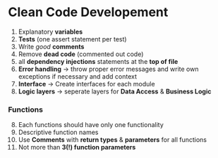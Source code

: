 # Clean Code Developement 

1. Explanatory **variables**
2. **Tests** (one assert statement per test)
3. Write *good* **comments**
4. Remove **dead code** (commented out code) 
5. all **dependency injections** statements at the **top of file**
6. **Error handling** &rarr; throw proper error messages and write own exceptions if necessary and add context
7. **Interface** &rarr; Create interfaces for each module 
8. **Logic layers** &rarr; seperate layers for **Data Access** & **Business Logic**
   
### Functions
8. Each functions should have only one functionality
9. Descriptive function names
10. Use **Comments** with **return types** & **parameters** for all functions
11. Not more than **3(!) function parameters** 
